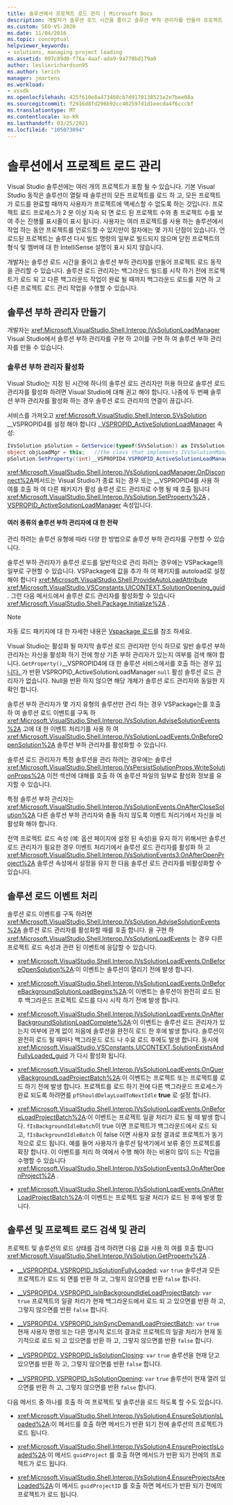 ```yaml
---
title: 솔루션에서 프로젝트 로드 관리 | Microsoft Docs
description: 개발자가 솔루션 로드 시간을 줄이고 솔루션 부하 관리자를 만들어 프로젝트 로드 동작을 관리할 수 있는 방법에 대해 알아봅니다.
ms.custom: SEO-VS-2020
ms.date: 11/04/2016
ms.topic: conceptual
helpviewer_keywords:
- solutions, managing project loading
ms.assetid: 097c89d0-f76a-4aaf-ada9-9a778bd179a0
author: leslierichardson95
ms.author: lerich
manager: jmartens
ms.workload:
- vssdk
ms.openlocfilehash: 425f610e8a473460cb7d9170138521e2e7bee08a
ms.sourcegitcommit: f2916d8fd296b92cc402597d1d1eecda4f6cccbf
ms.translationtype: MT
ms.contentlocale: ko-KR
ms.lasthandoff: 03/25/2021
ms.locfileid: "105073094"
---
```

# <a name="manage-project-loading-in-a-solution"></a>솔루션에서 프로젝트 로드 관리
Visual Studio 솔루션에는 여러 개의 프로젝트가 포함 될 수 있습니다. 기본 Visual Studio 동작은 솔루션이 열릴 때 솔루션의 모든 프로젝트를 로드 하 고, 모든 프로젝트가 로드를 완료할 때까지 사용자가 프로젝트에 액세스할 수 없도록 하는 것입니다. 프로젝트 로드 프로세스가 2 분 이상 지속 되 면 로드 된 프로젝트 수와 총 프로젝트 수를 보여 주는 진행률 표시줄이 표시 됩니다. 사용자는 여러 프로젝트를 사용 하는 솔루션에서 작업 하는 동안 프로젝트를 언로드할 수 있지만이 절차에는 몇 가지 단점이 있습니다. 언로드된 프로젝트는 솔루션 다시 빌드 명령의 일부로 빌드되지 않으며 닫힌 프로젝트의 형식 및 멤버에 대 한 IntelliSense 설명이 표시 되지 않습니다.

 개발자는 솔루션 로드 시간을 줄이고 솔루션 부하 관리자를 만들어 프로젝트 로드 동작을 관리할 수 있습니다. 솔루션 로드 관리자는 백그라운드 빌드를 시작 하기 전에 프로젝트가 로드 되 고 다른 백그라운드 작업이 완료 될 때까지 백그라운드 로드를 지연 하 고 다른 프로젝트 로드 관리 작업을 수행할 수 있습니다.

## <a name="create-a-solution-load-manager"></a>솔루션 부하 관리자 만들기
 개발자는 <xref:Microsoft.VisualStudio.Shell.Interop.IVsSolutionLoadManager> Visual Studio에서 솔루션 부하 관리자를 구현 하 고이를 구현 하 여 솔루션 부하 관리자를 만들 수 있습니다.

### <a name="activate-a-solution-load-manager"></a>솔루션 부하 관리자 활성화
 Visual Studio는 지정 된 시간에 하나의 솔루션 로드 관리자만 허용 하므로 솔루션 로드 관리자를 활성화 하려면 Visual Studio에 대해 권고 해야 합니다. 나중에 두 번째 솔루션 부하 관리자를 활성화 하는 경우 솔루션 로드 관리자의 연결이 끊깁니다.

 서비스를 가져오고 <xref:Microsoft.VisualStudio.Shell.Interop.SVsSolution> __VSPROPID4를 설정 해야 합니다 [. VSPROPID_ActiveSolutionLoadManager](<xref:Microsoft.VisualStudio.Shell.Interop.__VSPROPID4.VSPROPID_ActiveSolutionLoadManager>) 속성:

```csharp
IVsSolution pSolution = GetService(typeof(SVsSolution)) as IVsSolution;
object objLoadMgr = this;   //the class that implements IVsSolutionManager
pSolution.SetProperty((int)__VSPROPID4.VSPROPID_ActiveSolutionLoadManager, objLoadMgr);
```

 <xref:Microsoft.VisualStudio.Shell.Interop.IVsSolutionLoadManager.OnDisconnect%2A>메서드는 Visual Studio가 종료 되는 경우 또는 __VSPROPID4를 사용 하 여를 호출 하 여 다른 패키지가 활성 솔루션 로드 관리자로 수행 될 때 호출 됩니다 <xref:Microsoft.VisualStudio.Shell.Interop.IVsSolution.SetProperty%2A> [. VSPROPID_ActiveSolutionLoadManager](<xref:Microsoft.VisualStudio.Shell.Interop.__VSPROPID4.VSPROPID_ActiveSolutionLoadManager>) 속성입니다.

#### <a name="strategies-for-different-kinds-of-solution-load-manager"></a>여러 종류의 솔루션 부하 관리자에 대 한 전략
 관리 하려는 솔루션 유형에 따라 다양 한 방법으로 솔루션 부하 관리자를 구현할 수 있습니다.

 솔루션 부하 관리자가 솔루션 로드를 일반적으로 관리 하려는 경우에는 VSPackage의 일부로 구현할 수 있습니다. VSPackage에 값을 추가 하 여 패키지를 autoload로 설정 해야 합니다 <xref:Microsoft.VisualStudio.Shell.ProvideAutoLoadAttribute> <xref:Microsoft.VisualStudio.VSConstants.UICONTEXT.SolutionOpening_guid> . 그런 다음 메서드에서 솔루션 로드 관리자를 활성화할 수 있습니다 <xref:Microsoft.VisualStudio.Shell.Package.Initialize%2A> .

> [!NOTE]
> 자동 로드 패키지에 대 한 자세한 내용은 [Vspackage 로드](../extensibility/loading-vspackages.md)를 참조 하세요.

 Visual Studio는 활성화 될 마지막 솔루션 로드 관리자만 인식 하므로 일반 솔루션 부하 관리자는 자신을 활성화 하기 전에 항상 기존 부하 관리자가 있는지 여부를 검색 해야 합니다. `GetProperty()`__VSPROPID4에 대 한 솔루션 서비스에서를 호출 하는 경우 [입니다. ](<xref:Microsoft.VisualStudio.Shell.Interop.__VSPROPID4.VSPROPID_ActiveSolutionLoadManager>)가 반환 VSPROPID_ActiveSolutionLoadManager `null` 활성 솔루션 로드 관리자가 없습니다. Null을 반환 하지 않으면 해당 개체가 솔루션 로드 관리자와 동일한 지 확인 합니다.

 솔루션 부하 관리자가 몇 가지 유형의 솔루션만 관리 하는 경우 VSPackage는를 호출 하 여 솔루션 로드 이벤트를 구독 하 <xref:Microsoft.VisualStudio.Shell.Interop.IVsSolution.AdviseSolutionEvents%2A> 고에 대 한 이벤트 처리기를 사용 하 여 <xref:Microsoft.VisualStudio.Shell.Interop.IVsSolutionLoadEvents.OnBeforeOpenSolution%2A> 솔루션 부하 관리자를 활성화할 수 있습니다.

 솔루션 로드 관리자가 특정 솔루션을 관리 하려는 경우에는 솔루션 <xref:Microsoft.VisualStudio.Shell.Interop.IVsPersistSolutionProps.WriteSolutionProps%2A> 이전 섹션에 대해를 호출 하 여 솔루션 파일의 일부로 활성화 정보를 유지할 수 있습니다.

 특정 솔루션 부하 관리자는 <xref:Microsoft.VisualStudio.Shell.Interop.IVsSolutionEvents.OnAfterCloseSolution%2A> 다른 솔루션 부하 관리자와 충돌 하지 않도록 이벤트 처리기에서 자신을 비활성화 해야 합니다.

 전역 프로젝트 로드 속성 (예: 옵션 페이지에 설정 된 속성)을 유지 하기 위해서만 솔루션 로드 관리자가 필요한 경우 이벤트 처리기에서 솔루션 로드 관리자를 활성화 하 고 <xref:Microsoft.VisualStudio.Shell.Interop.IVsSolutionEvents3.OnAfterOpenProject%2A> 솔루션 속성에서 설정을 유지 한 다음 솔루션 로드 관리자를 비활성화할 수 있습니다.

## <a name="handle-solution-load-events"></a>솔루션 로드 이벤트 처리
 솔루션 로드 이벤트를 구독 하려면 <xref:Microsoft.VisualStudio.Shell.Interop.IVsSolution.AdviseSolutionEvents%2A> 솔루션 로드 관리자를 활성화할 때를 호출 합니다. 을 구현 하 <xref:Microsoft.VisualStudio.Shell.Interop.IVsSolutionLoadEvents> 는 경우 다른 프로젝트 로드 속성과 관련 된 이벤트에 응답할 수 있습니다.

- <xref:Microsoft.VisualStudio.Shell.Interop.IVsSolutionLoadEvents.OnBeforeOpenSolution%2A>:이 이벤트는 솔루션이 열리기 전에 발생 합니다.

- <xref:Microsoft.VisualStudio.Shell.Interop.IVsSolutionLoadEvents.OnBeforeBackgroundSolutionLoadBegins%2A>:이 이벤트는 솔루션이 완전히 로드 된 후 백그라운드 프로젝트 로드를 다시 시작 하기 전에 발생 합니다.

- <xref:Microsoft.VisualStudio.Shell.Interop.IVsSolutionLoadEvents.OnAfterBackgroundSolutionLoadComplete%2A>:이 이벤트는 솔루션 로드 관리자가 있는지 여부에 관계 없이 처음에 솔루션을 완전히 로드 한 후에 발생 합니다. 솔루션이 완전히 로드 될 때마다 백그라운드 로드 나 수요 로드 후에도 발생 합니다. 동시에 <xref:Microsoft.VisualStudio.VSConstants.UICONTEXT.SolutionExistsAndFullyLoaded_guid> 가 다시 활성화 됩니다.

- <xref:Microsoft.VisualStudio.Shell.Interop.IVsSolutionLoadEvents.OnQueryBackgroundLoadProjectBatch%2A>:이 이벤트는 프로젝트 또는 프로젝트를 로드 하기 전에 발생 합니다. 프로젝트를 로드 하기 전에 다른 백그라운드 프로세스가 완료 되도록 하려면를 `pfShouldDelayLoadToNextIdle` **true** 로 설정 합니다.

- <xref:Microsoft.VisualStudio.Shell.Interop.IVsSolutionLoadEvents.OnBeforeLoadProjectBatch%2A>:이 이벤트는 프로젝트 일괄 처리가 로드 될 때 발생 합니다. `fIsBackgroundIdleBatch`이 true 이면 프로젝트가 백그라운드에서 로드 되 고, `fIsBackgroundIdleBatch` 이 false 이면 사용자 요청 결과로 프로젝트가 동기적으로 로드 됩니다. 예를 들어 사용자가 솔루션 탐색기에서 보류 중인 프로젝트를 확장 합니다. 이 이벤트를 처리 하 여에서 수행 해야 하는 비용이 많이 드는 작업을 수행할 수 있습니다 <xref:Microsoft.VisualStudio.Shell.Interop.IVsSolutionEvents3.OnAfterOpenProject%2A> .

- <xref:Microsoft.VisualStudio.Shell.Interop.IVsSolutionLoadEvents.OnAfterLoadProjectBatch%2A>:이 이벤트는 프로젝트 일괄 처리가 로드 된 후에 발생 합니다.

## <a name="detect-and-manage-solution-and-project-loading"></a>솔루션 및 프로젝트 로드 검색 및 관리
 프로젝트 및 솔루션의 로드 상태를 검색 하려면 다음 값을 사용 하 여를 호출 합니다 <xref:Microsoft.VisualStudio.Shell.Interop.IVsSolution.GetProperty%2A> .

- [__VSPROPID4. VSPROPID_IsSolutionFullyLoaded](<xref:Microsoft.VisualStudio.Shell.Interop.__VSPROPID4.VSPROPID_IsSolutionFullyLoaded>): `var` `true` 솔루션과 모든 프로젝트가 로드 되 면를 반환 하 고, 그렇지 않으면를 반환 `false` 합니다.

- [__VSPROPID4. VSPROPID_IsInBackgroundIdleLoadProjectBatch](<xref:Microsoft.VisualStudio.Shell.Interop.__VSPROPID4.VSPROPID_IsInBackgroundIdleLoadProjectBatch>): `var` `true` 프로젝트의 일괄 처리가 현재 백그라운드에서 로드 되 고 있으면를 반환 하 고, 그렇지 않으면를 반환 `false` 합니다.

- [__VSPROPID4. VSPROPID_IsInSyncDemandLoadProjectBatch](<xref:Microsoft.VisualStudio.Shell.Interop.__VSPROPID4.VSPROPID_IsInSyncDemandLoadProjectBatch>): `var` `true` 현재 사용자 명령 또는 다른 명시적 로드의 결과로 프로젝트의 일괄 처리가 현재 동기적으로 로드 되 고 있으면를 반환 하 고, 그렇지 않으면를 반환 `false` 합니다.

- [__VSPROPID2. VSPROPID_IsSolutionClosing](<xref:Microsoft.VisualStudio.Shell.Interop.__VSPROPID2.VSPROPID_IsSolutionClosing>): `var` `true` 솔루션을 현재 닫고 있으면를 반환 하 고, 그렇지 않으면를 반환 `false` 합니다.

- [__VSPROPID. VSPROPID_IsSolutionOpening](<xref:Microsoft.VisualStudio.Shell.Interop.__VSPROPID.VSPROPID_IsSolutionOpening>): `var` `true` 솔루션이 현재 열려 있으면를 반환 하 고, 그렇지 않으면를 반환 `false` 합니다.

다음 메서드 중 하나를 호출 하 여 프로젝트 및 솔루션을 로드 하도록 할 수도 있습니다.

- <xref:Microsoft.VisualStudio.Shell.Interop.IVsSolution4.EnsureSolutionIsLoaded%2A>:이 메서드를 호출 하면 메서드가 반환 되기 전에 솔루션의 프로젝트가 로드 됩니다.

- <xref:Microsoft.VisualStudio.Shell.Interop.IVsSolution4.EnsureProjectIsLoaded%2A>:이 메서드 `guidProject` 를 호출 하면 메서드가 반환 되기 전에의 프로젝트가 로드 됩니다.

- <xref:Microsoft.VisualStudio.Shell.Interop.IVsSolution4.EnsureProjectsAreLoaded%2A>:이 메서드 `guidProjectID` 를 호출 하면 메서드가 반환 되기 전에의 프로젝트가 로드 됩니다.
